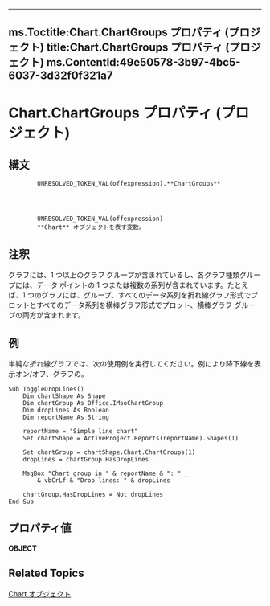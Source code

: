 
---
ms.Toctitle:Chart.ChartGroups プロパティ (プロジェクト)
title:Chart.ChartGroups プロパティ (プロジェクト)
ms.ContentId:49e50578-3b97-4bc5-6037-3d32f0f321a7
---
# Chart.ChartGroups プロパティ (プロジェクト)





## 構文

            UNRESOLVED_TOKEN_VAL(offexpression).**ChartGroups**




            UNRESOLVED_TOKEN_VAL(offexpression)
            **Chart** オブジェクトを表す変数。



## 注釈
グラフには、1 つ以上のグラフ グループが含まれているし、各グラフ種類グループには、データ ポイントの 1 つまたは複数の系列が含まれています。たとえば、1 つのグラフには、グループ、すべてのデータ系列を折れ線グラフ形式でプロットとすべてのデータ系列を横棒グラフ形式でプロット、横棒グラフ グループの両方が含まれます。



## 例
単純な折れ線グラフでは、次の使用例を実行してください。例により降下線を表示オン/オフ、グラフの。

```vba
Sub ToggleDropLines()
    Dim chartShape As Shape
    Dim chartGroup As Office.IMsoChartGroup
    Dim dropLines As Boolean
    Dim reportName As String
    
    reportName = "Simple line chart"
    Set chartShape = ActiveProject.Reports(reportName).Shapes(1)
    
    Set chartGroup = chartShape.Chart.ChartGroups(1)
    dropLines = chartGroup.HasDropLines
    
    MsgBox "Chart group in " & reportName & ": " _
        & vbCrLf & "Drop lines: " & dropLines
        
    chartGroup.HasDropLines = Not dropLines
End Sub
```




## プロパティ値
**OBJECT**



## Related Topics

[Chart オブジェクト](810d4ec1-69d2-c432-b9da-57042b783b85.md)





